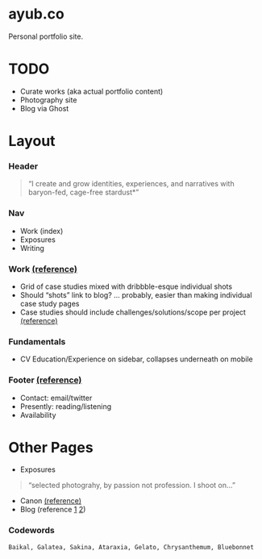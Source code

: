ayub.co
=======

Personal portfolio site.

# TODO
- Curate works (aka actual portfolio content)
- Photography site
- Blog via Ghost

# Layout

### Header

> “I create and grow identities, experiences, and narratives with baryon-fed, cage-free stardust*”

### Nav
- Work (index)
- Exposures
- Writing

### Work [(reference)](http://jim-silverman.com/)
- Grid of case studies mixed with dribbble-esque individual shots
- Should “shots” link to blog? … probably, easier than making individual case study pages
- Case studies should include challenges/solutions/scope per project [(reference)](http://braveux.com/work/stateofobesity)

### Fundamentals
- CV Education/Experience on sidebar, collapses underneath on mobile

### Footer [(reference)](http://daneden.me/)
- Contact: email/twitter
- Presently: reading/listening
- Availability

# Other Pages

- Exposures

> “selected photograhy, by passion not profession. I shoot on…”

- Canon [(reference)](http://www.davidcole.me/#canon)
- Blog (reference [1](http://codepen.io/hackthevoid/pen/ACkKl) [2](https://dribbble.com/shots/1919009-Best-2-years/attachments/329509))


### Codewords
```
Baikal, Galatea, Sakina, Ataraxia, Gelato, Chrysanthemum, Bluebonnet
```